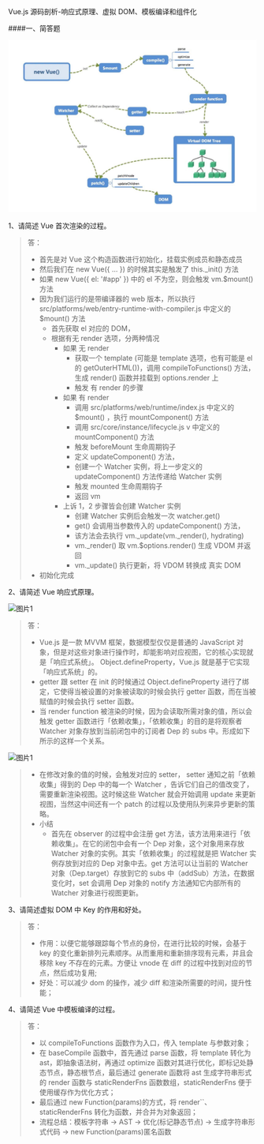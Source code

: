 Vue.js 源码剖析-响应式原理、虚拟 DOM、模板编译和组件化

####一、简答题

![图片1](1.jpeg)

1、请简述 Vue 首次渲染的过程。
>答：
>   - 首先是对 Vue 这个构造函数进行初始化，挂载实例成员和静态成员
>   - 然后我们在 new Vue({ ... }) 的时候其实是触发了 this._init() 方法
>   - 如果 new Vue({ el: '#app' }) 中的 el 不为空，则会触发 vm.$mount() 方法
>   - 因为我们运行的是带编译器的 web 版本，所以执行 src/platforms/web/entry-runtime-with-compiler.js 中定义的 $mount() 方法
>       - 首先获取 el 对应的 DOM，
>       - 根据有无 render 选项，分两种情况
>           - 如果 无 render
>               - 获取一个 template (可能是 template 选项，也有可能是 el 的 getOuterHTML())，调用 compileToFunctions() 方法，生成 render() 函数并挂载到 options.render 上
>               - 触发 有 render 的步骤
>           - 如果 有 render
>               - 调用 src/platforms/web/runtime/index.js 中定义的 $mount() ，执行 mountComponent() 方法
>               - 调用 src/core/instance/lifecycle.js v 中定义的 mountComponent() 方法
>               - 触发 beforeMount 生命周期钩子
>               - 定义 updateComponent() 方法，
>               - 创建一个 Watcher 实例，将上一步定义的 updateComponent() 方法传递给 Watcher 实例
>               - 触发 mounted 生命周期钩子
>               - 返回 vm
>           - 上诉 1，2 步骤皆会创建 Watcher 实例
>               - 创建 Watcher 实例后会触发一次 watcher.get()
>               - get() 会调用当参数传入的 updateComponent() 方法，
>               - 该方法会去执行 vm._update(vm._render(), hydrating)
>               - vm._render() 取 vm.$options.render() 生成 VDOM 并返回
>               - vm._update() 执行更新，将 VDOM 转换成 真实 DOM
>   - 初始化完成

2、请简述 Vue 响应式原理。

![图片1](img/2.jpeg)

>答：
>   - Vue.js 是一款 MVVM 框架，数据模型仅仅是普通的 JavaScript 对象，但是对这些对象进行操作时，却能影响对应视图，它的核心实现就是「响应式系统」。 Object.defineProperty，Vue.js 就是基于它实现「响应式系统」的。
>   - getter 跟 setter 在 init 的时候通过 Object.defineProperty 进行了绑定，它使得当被设置的对象被读取的时候会执行 getter 函数，而在当被赋值的时候会执行 setter 函数。
>   - 当 render function 被渲染的时候，因为会读取所需对象的值，所以会触发 getter 函数进行「依赖收集」，「依赖收集」的目的是将观察者 Watcher 对象存放到当前闭包中的订阅者 Dep 的 subs 中。形成如下所示的这样一个关系。

![图片1](img/3.jpeg)

>   - 在修改对象的值的时候，会触发对应的 setter， setter 通知之前「依赖收集」得到的 Dep 中的每一个 Watcher ，告诉它们自己的值改变了，需要重新渲染视图。这时候这些 Watcher 就会开始调用 update 来更新视图，当然这中间还有一个 patch 的过程以及使用队列来异步更新的策略。
>   - 小结
>       - 首先在 observer 的过程中会注册 get 方法，该方法用来进行「依赖收集」。在它的闭包中会有一个 Dep 对象，这个对象用来存放 Watcher 对象的实例。其实「依赖收集」的过程就是把 Watcher 实例存放到对应的 Dep 对象中去。get 方法可以让当前的 Watcher 对象（Dep.target）存放到它的 subs 中（addSub）方法，在数据变化时，set 会调用 Dep 对象的 notify 方法通知它内部所有的 Watcher 对象进行视图更新。


3、请简述虚拟 DOM 中 Key 的作用和好处。
>答：
>   - 作用：以便它能够跟踪每个节点的身份，在进行比较的时候，会基于 key 的变化重新排列元素顺序。从而重用和重新排序现有元素，并且会移除 key 不存在的元素。方便让 vnode 在 diff 的过程中找到对应的节点，然后成功复用;
>   - 好处：可以减少 dom 的操作，减少 diff 和渲染所需要的时间，提升性能；

4、请简述 Vue 中模板编译的过程。
>答：
>   - 以 compileToFunctions 函数作为入口，传入 template 与参数对象；
>   - 在 baseCompile 函数中，首先通过 parse 函数，将 template 转化为 ast，即抽象语法树，再通过 optimize 函数对其进行优化，即标记处静态节点，静态根节点，最后通过 generate 函数将 ast 生成字符串形式的 render 函数与 staticRenderFns 函数数组，staticRenderFns 便于使用缓存作为优化方式；
>   - 最后通过 new Function(params)的方式，将 render``、staticRenderFns 转化为函数，并合并为对象返回；
>   - 流程总结：模板字符串 -> AST -> 优化(标记静态节点) -> 生成字符串形式代码 -> new Function(params)匿名函数
